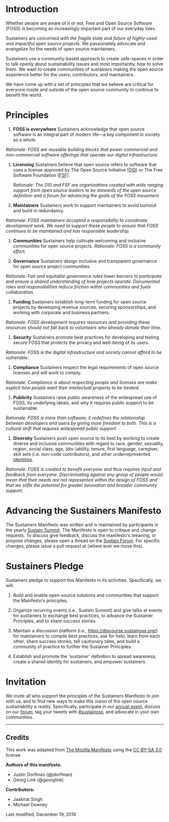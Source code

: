 # Introduction

Whether people are aware of it or not, Free and Open Source Software (FOSS) is becoming an increasingly important part of our everyday lives.

Sustainers are _concerned with the fragile state and future of highly-used and impactful open source projects_. We passionately advocate and evangelize for the needs of open source maintainers.

Sustainers use a community-based approach to create safe-spaces in order to talk openly about sustainability issues and most importantly, how to solve them. We want to create communities of sustainers making the open source experience better for the users, contributors, and maintainers.

We have come up with a set of principles that we believe are critical for everyone inside and outside of the open source community to continue to benefit the world.


# Principles

1.  **FOSS is everywhere**
Sustainers acknowledge that open source software is an integral part of modern life—a key component in society as a whole.

  _Rationale:_ _FOSS are reusable building blocks that power commercial and non-commercial software offerings that operate our digital infrastructure._

1.  **Licensing**
Sustainers believe that open source refers to software that uses a license approved by The Open Source Initiative ([OSI](https://opensource.org/licenses/category)) or The Free Software Foundation ([FSF](https://www.gnu.org/licenses/license-list.en.html)).

    _Rationale: The OSI and FSF are organizations created with wide ranging support from open source leaders to be stewards of the open source definition and a forum for advancing the goals of the FOSS movement._

1.  **Maintainers**
Sustainers work to support maintainers to avoid burnout and build in redundancy.

  _Rationale: FOSS maintainers accepted a responsibility to coordinate development work. We need to support these people to ensure that FOSS continues to be maintained and has responsible leadership._

1.  **Communities**
Sustainers help cultivate welcoming and inclusive communities for open source projects.
_Rationale: FOSS is a community effort._

1.  **Governance**
Sustainers design inclusive and transparent governance for open source project communities.

  _Rationale: Fair and equitable governance rules lower barriers to participate and ensure a shared understanding of how projects operate. Documented roles and responsibilities reduce friction within communities and fuels collaboration._

1.  **Funding**
Sustainers establish long-term funding for open source projects by developing revenue sources, securing sponsorships, and working with corporate and business partners.

  _Rationale: FOSS development requires resources and providing these resources should not fall back to volunteers who already donate their time._

1.  **Security**
Sustainers promote best practices for developing and testing secure FOSS that protects the privacy and well-being of its users.

  _Rationale: FOSS is the digital infrastructure and society cannot afford to be vulnerable._

1.  **Compliance**
Sustainers respect the legal requirements of open source licenses and will work to comply.

  _Rationale: Compliance is about respecting people and licenses are make explicit how people want their intellectual property to be treated._

1.  **Publicity**
Sustainers raise public awareness of the widespread use of FOSS, its underlying ideals, and why it requires public support to be sustainable.

  _Rationale: FOSS is more than software; it redefines the relationship between developers and users by giving more freedom to both. This is a cultural shift that requires widespread public support._

1.  **Diversity**
Sustainers push open source to its best by working to create diverse and inclusive communities with regard to race, gender, sexuality, region, social class, age, (dis-)ability, tenure, first language, caregiver, skill sets (i.e. non-code contributors), and other underrepresented [identities](https://github.com/chaoss/wg-diversity-inclusion/tree/master/demographic-data#dimensions-of-demographics).

  _Rationale: FOSS is created to benefit everyone and thus requires input and feedback from everyone. Discriminating against any group of people would mean that their needs are not represented within the design of FOSS and that we stifle the potential for greater innovation and broader community support._


# Advancing the Sustainers Manifesto

The Sustainers Manifesto was written and is maintained by participants in the yearly [Sustain Summit](https://sustainoss.org/events/). The Manifesto is open to critique and change requests. To discuss give feedback, discuss the manifesto's meaning, or propose changes, please open a thread on the [Sustain Forum](https://discourse.sustainoss.org/about). For specific changes, please issue a pull request at (where ever we move this).


# Sustainers Pledge


Sustainers pledge to support this Manifesto in its activities. Specifically, we will:


1. Build and enable open-source solutions and communities that support the Manifesto's principles.

2. Organize recurring events (i.e., Sustain Summit) and give talks at events for sustainers to exchange best practices, to advance the Sustainer Principles, and to share success stories.

3. Maintain a discussion platform (i.e., https://discourse.sustainoss.org/) for maintainers to compile best practices, ask for help, learn from each other, share success stories, tell cautionary tales, and build a community of practice to further the Sustainer Principles.

4. Establish and promote the 'sustainer' definition to spread awareness, create a shared identity for sustainers, and empower sustainers.



# Invitation


We invite all who support the principles of the Sustainers Manifesto to join with us, and to find new ways to make this vision of the open oource sustainability a reality. Specifically, participate in our [annual event](https://sustainoss.org/events/), discuss on our [forum](https://discourse.sustainoss.org/), tag your tweets with [#sustainoss](https://twitter.com/search?q=%23sustainoss&src=typd), and advocate in your own communities.

---

## Credits

This work was adapted from [The Mozilla Manifesto](https://www.mozilla.org/en-US/about/manifesto/) using the [CC BY-SA 3.0](https://creativecommons.org/licenses/by-sa/3.0/deed.en) license

**Authors of this manifesto:**

*   Justin Dorfman (@jdorfman)
*   Georg Link (@georglink)

**Contributors:**

*   Jaskirat Singh
*   Michael Downey

Last modified, December 19, 2018
